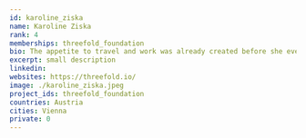 ```yaml
---
id: karoline_ziska
name: Karoline Ziska
rank: 4
memberships: threefold_foundation
bio: The appetite to travel and work was already created before she even entered the twenty-year mark. Blessed by her parents showing her beautiful places, she did the (hard) work and joined an international catering company serving the Formula 1 races for three years around the globe. During that time she finished her diploma in urban tourism and event management in Vienna, Austria where she was born and raised. Shortly after she moved to Maastricht, NL until the Universe pulled her into the direction of a magical island and provided her with a hotel manager position in Bali, Indonesia. This impacted her life tremendously and her spiritual journey marked its starting point. Besides many challenges of being white, a woman, and in the early twenties in a developing country she managed to find a flow with 38 employees and grow out of her comfort zone. After that came some slow travel until she picked up the pace in the organization of conferences, which let her transition into the tech space. With a unique ‘chain reaction of people’ Karoline found herself lucky enough with an aligned organization like Threefold. Currently, she is serving by coordinating with people on particular projects, always having the most productive and playful outcomes for the Highest Good of all in mind and heart.
excerpt: small description
linkedin: 
websites: https://threefold.io/
image: ./karoline_ziska.jpeg
project_ids: threefold_foundation
countries: Austria
cities: Vienna
private: 0
---
```

